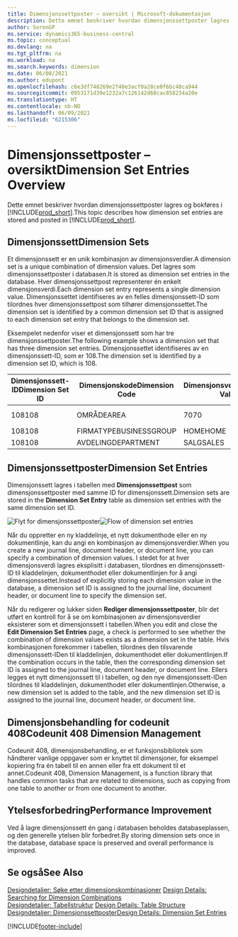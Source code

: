 ```yaml
---
title: Dimensjonssettposter – oversikt | Microsoft-dokumentasjon
description: Dette emnet beskriver hvordan dimensjonssettposter lagres og bokføres i Dynamics 365.
author: SorenGP
ms.service: dynamics365-business-central
ms.topic: conceptual
ms.devlang: na
ms.tgt_pltfrm: na
ms.workload: na
ms.search.keywords: dimension
ms.date: 06/08/2021
ms.author: edupont
ms.openlocfilehash: c6e3df748269e2f40e3acf0a28ce0f6bc48ca944
ms.sourcegitcommit: 0953171d39e1232a7c126142d68cac858234a20e
ms.translationtype: HT
ms.contentlocale: nb-NO
ms.lasthandoff: 06/09/2021
ms.locfileid: "6215306"
---
```

# <a name="dimension-set-entries-overview"></a><span data-ttu-id="a20f7-103">Dimensjonssettposter – oversikt</span><span class="sxs-lookup"><span data-stu-id="a20f7-103">Dimension Set Entries Overview</span></span>
<span data-ttu-id="a20f7-104">Dette emnet beskriver hvordan dimensjonssettposter lagres og bokføres i [!INCLUDE[prod_short](includes/prod_short.md)].</span><span class="sxs-lookup"><span data-stu-id="a20f7-104">This topic describes how dimension set entries are stored and posted in [!INCLUDE[prod_short](includes/prod_short.md)].</span></span>  

## <a name="dimension-sets"></a><span data-ttu-id="a20f7-105">Dimensjonssett</span><span class="sxs-lookup"><span data-stu-id="a20f7-105">Dimension Sets</span></span>  
<span data-ttu-id="a20f7-106">Et dimensjonssett er en unik kombinasjon av dimensjonsverdier.</span><span class="sxs-lookup"><span data-stu-id="a20f7-106">A dimension set is a unique combination of dimension values.</span></span> <span data-ttu-id="a20f7-107">Det lagres som dimensjonssettposter i databasen.</span><span class="sxs-lookup"><span data-stu-id="a20f7-107">It is stored as dimension set entries in the database.</span></span> <span data-ttu-id="a20f7-108">Hver dimensjonssettpost representerer én enkelt dimensjonsverdi.</span><span class="sxs-lookup"><span data-stu-id="a20f7-108">Each dimension set entry represents a single dimension value.</span></span> <span data-ttu-id="a20f7-109">Dimensjonssettet identifiseres av en felles dimensjonssett-ID som tilordnes hver dimensjonssettpost som tilhører dimensjonssettet.</span><span class="sxs-lookup"><span data-stu-id="a20f7-109">The dimension set is identified by a common dimension set ID that is assigned to each dimension set entry that belongs to the dimension set.</span></span>  

<span data-ttu-id="a20f7-110">Eksempelet nedenfor viser et dimensjonssett som har tre dimensjonssettposter.</span><span class="sxs-lookup"><span data-stu-id="a20f7-110">The following example shows a dimension set that has three dimension set entries.</span></span> <span data-ttu-id="a20f7-111">Dimensjonssettet identifiseres av en dimensjonssett-ID, som er 108.</span><span class="sxs-lookup"><span data-stu-id="a20f7-111">The dimension set is identified by a dimension set ID, which is 108.</span></span>  

|<span data-ttu-id="a20f7-112">Dimensjonssett-ID</span><span class="sxs-lookup"><span data-stu-id="a20f7-112">Dimension Set ID</span></span>|<span data-ttu-id="a20f7-113">Dimensjonskode</span><span class="sxs-lookup"><span data-stu-id="a20f7-113">Dimension Code</span></span>|<span data-ttu-id="a20f7-114">Dimensjonsverdikode</span><span class="sxs-lookup"><span data-stu-id="a20f7-114">Dimension Value Code</span></span>|<span data-ttu-id="a20f7-115">Navn på dimensjonsverdi</span><span class="sxs-lookup"><span data-stu-id="a20f7-115">Dimension Value Name</span></span>|  
|----------------------|--------------------|--------------------------|--------------------------|  
|<span data-ttu-id="a20f7-116">108</span><span class="sxs-lookup"><span data-stu-id="a20f7-116">108</span></span>|<span data-ttu-id="a20f7-117">OMRÅDE</span><span class="sxs-lookup"><span data-stu-id="a20f7-117">AREA</span></span>|<span data-ttu-id="a20f7-118">70</span><span class="sxs-lookup"><span data-stu-id="a20f7-118">70</span></span>|<span data-ttu-id="a20f7-119">Amerika – nord</span><span class="sxs-lookup"><span data-stu-id="a20f7-119">America North</span></span>|  
|<span data-ttu-id="a20f7-120">108</span><span class="sxs-lookup"><span data-stu-id="a20f7-120">108</span></span>|<span data-ttu-id="a20f7-121">FIRMATYPE</span><span class="sxs-lookup"><span data-stu-id="a20f7-121">BUSINESSGROUP</span></span>|<span data-ttu-id="a20f7-122">HOME</span><span class="sxs-lookup"><span data-stu-id="a20f7-122">HOME</span></span>|<span data-ttu-id="a20f7-123">Hjem</span><span class="sxs-lookup"><span data-stu-id="a20f7-123">Home</span></span>|  
|<span data-ttu-id="a20f7-124">108</span><span class="sxs-lookup"><span data-stu-id="a20f7-124">108</span></span>|<span data-ttu-id="a20f7-125">AVDELING</span><span class="sxs-lookup"><span data-stu-id="a20f7-125">DEPARTMENT</span></span>|<span data-ttu-id="a20f7-126">SALG</span><span class="sxs-lookup"><span data-stu-id="a20f7-126">SALES</span></span>|<span data-ttu-id="a20f7-127">Salg</span><span class="sxs-lookup"><span data-stu-id="a20f7-127">Sales</span></span>|  

## <a name="dimension-set-entries"></a><span data-ttu-id="a20f7-128">Dimensjonssettposter</span><span class="sxs-lookup"><span data-stu-id="a20f7-128">Dimension Set Entries</span></span>  
<span data-ttu-id="a20f7-129">Dimensjonssett lagres i tabellen med **Dimensjonssettpost** som dimensjonssettposter med samme ID for dimensjonssett.</span><span class="sxs-lookup"><span data-stu-id="a20f7-129">Dimension sets are stored in the **Dimension Set Entry** table as dimension set entries with the same dimension set ID.</span></span>  

<span data-ttu-id="a20f7-130">![Flyt for dimensjonssettposter](media/dimensionentrynav7.png "Flyt for dimensjonssettposter")</span><span class="sxs-lookup"><span data-stu-id="a20f7-130">![Flow of dimension set entries](media/dimensionentrynav7.png "Flow of dimension set entries")</span></span>  

<span data-ttu-id="a20f7-131">Når du oppretter en ny kladdelinje, et nytt dokumenthode eller en ny dokumentlinje, kan du angi en kombinasjon av dimensjonsverdier.</span><span class="sxs-lookup"><span data-stu-id="a20f7-131">When you create a new journal line, document header, or document line, you can specify a combination of dimension values.</span></span> <span data-ttu-id="a20f7-132">I stedet for at hver dimensjonsverdi lagres eksplisitt i databasen, tilordnes en dimensjonssett-ID til kladdelinjen, dokumenthodet eller dokumentlinjen for å angi dimensjonssettet.</span><span class="sxs-lookup"><span data-stu-id="a20f7-132">Instead of explicitly storing each dimension value in the database, a dimension set ID is assigned to the journal line, document header, or document line to specify the dimension set.</span></span>  

<span data-ttu-id="a20f7-133">Når du redigerer og lukker siden **Rediger dimensjonssettposter**, blir det utført en kontroll for å se om kombinasjonen av dimensjonsverdier eksisterer som et dimensjonssett i tabellen.</span><span class="sxs-lookup"><span data-stu-id="a20f7-133">When you edit and close the **Edit Dimension Set Entries** page, a check is performed to see whether the combination of dimension values exists as a dimension set in the table.</span></span> <span data-ttu-id="a20f7-134">Hvis kombinasjonen forekommer i tabellen, tilordnes den tilsvarende dimensjonssett-IDen til kladdelinjen, dokumenthodet eller dokumentlinjen.</span><span class="sxs-lookup"><span data-stu-id="a20f7-134">If the combination occurs in the table, then the corresponding dimension set ID is assigned to the journal line, document header, or document line.</span></span> <span data-ttu-id="a20f7-135">Ellers legges et nytt dimensjonssett til i tabellen, og den nye dimensjonssett-IDen tilordnes til kladdelinjen, dokumenthodet eller dokumentlinjen.</span><span class="sxs-lookup"><span data-stu-id="a20f7-135">Otherwise, a new dimension set is added to the table, and the new dimension set ID is assigned to the journal line, document header, or document line.</span></span>

## <a name="codeunit-408-dimension-management"></a><span data-ttu-id="a20f7-136">Dimensjonsbehandling for codeunit 408</span><span class="sxs-lookup"><span data-stu-id="a20f7-136">Codeunit 408 Dimension Management</span></span>
<span data-ttu-id="a20f7-137">Codeunit 408, dimensjonsbehandling, er et funksjonsbibliotek som håndterer vanlige oppgaver som er knyttet til dimensjoner, for eksempel kopiering fra én tabell til en annen eller fra ett dokument til et annet.</span><span class="sxs-lookup"><span data-stu-id="a20f7-137">Codeunit 408, Dimension Management, is a function library that handles common tasks that are related to dimensions, such as copying from one table to another or from one document to another.</span></span>

## <a name="performance-improvement"></a><span data-ttu-id="a20f7-138">Ytelsesforbedring</span><span class="sxs-lookup"><span data-stu-id="a20f7-138">Performance Improvement</span></span>  
<span data-ttu-id="a20f7-139">Ved å lagre dimensjonssett én gang i databasen beholdes databaseplassen, og den generelle ytelsen blir forbedret.</span><span class="sxs-lookup"><span data-stu-id="a20f7-139">By storing dimension sets once in the database, database space is preserved and overall performance is improved.</span></span>  

## <a name="see-also"></a><span data-ttu-id="a20f7-140">Se også</span><span class="sxs-lookup"><span data-stu-id="a20f7-140">See Also</span></span>
<span data-ttu-id="a20f7-141">[Designdetaljer: Søke etter dimensjonskombinasjoner](design-details-searching-for-dimension-combinations.md) </span><span class="sxs-lookup"><span data-stu-id="a20f7-141">[Design Details: Searching for Dimension Combinations](design-details-searching-for-dimension-combinations.md) </span></span>  
<span data-ttu-id="a20f7-142">[Designdetaljer: Tabellstruktur](design-details-table-structure.md) </span><span class="sxs-lookup"><span data-stu-id="a20f7-142">[Design Details: Table Structure](design-details-table-structure.md) </span></span>  
[<span data-ttu-id="a20f7-143">Designdetaljer: Dimensjonssettposter</span><span class="sxs-lookup"><span data-stu-id="a20f7-143">Design Details: Dimension Set Entries</span></span>](design-details-dimension-set-entries.md)   


[!INCLUDE[footer-include](includes/footer-banner.md)]
